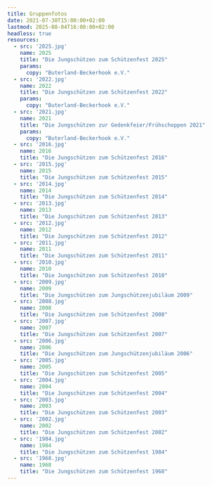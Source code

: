 ```yaml
---
title: Gruppenfotos
date: 2021-07-30T15:00:00+02:00
lastmod: 2025-08-04T16:00:00+02:00
headless: true
resources:
  - src: '2025.jpg'
    name: 2025
    title: "Die Jungschützen zum Schützenfest 2025"
    params:
      copy: "Buterland-Beckerhook e.V."
  - src: '2022.jpg'
    name: 2022
    title: "Die Jungschützen zum Schützenfest 2022"
    params:
      copy: "Buterland-Beckerhook e.V."
  - src: '2021.jpg'
    name: 2021
    title: "Die Jungschützen zur Gedenkfeier/Frühschoppen 2021"
    params:
      copy: "Buterland-Beckerhook e.V."
  - src: '2016.jpg'
    name: 2016
    title: "Die Jungschützen zum Schützenfest 2016"
  - src: '2015.jpg'
    name: 2015
    title: "Die Jungschützen zum Schützenfest 2015"
  - src: '2014.jpg'
    name: 2014
    title: "Die Jungschützen zum Schützenfest 2014"
  - src: '2013.jpg'
    name: 2013
    title: "Die Jungschützen zum Schützenfest 2013"
  - src: '2012.jpg'
    name: 2012
    title: "Die Jungschützen zum Schützenfest 2012"
  - src: '2011.jpg'
    name: 2011
    title: "Die Jungschützen zum Schützenfest 2011"
  - src: '2010.jpg'
    name: 2010
    title: "Die Jungschützen zum Schützenfest 2010"
  - src: '2009.jpg'
    name: 2009
    title: "Die Jungschützen zum Jungschützenjubiläum 2009"
  - src: '2008.jpg'
    name: 2008
    title: "Die Jungschützen zum Schützenfest 2008"
  - src: '2007.jpg'
    name: 2007
    title: "Die Jungschützen zum Schützenfest 2007"
  - src: '2006.jpg'
    name: 2006
    title: "Die Jungschützen zum Jungschützenjubiläum 2006"
  - src: '2005.jpg'
    name: 2005
    title: "Die Jungschützen zum Schützenfest 2005"
  - src: '2004.jpg'
    name: 2004
    title: "Die Jungschützen zum Schützenfest 2004"
  - src: '2003.jpg'
    name: 2003
    title: "Die Jungschützen zum Schützenfest 2003"
  - src: '2002.jpg'
    name: 2002
    title: "Die Jungschützen zum Schützenfest 2002"                                                  
  - src: '1984.jpg'
    name: 1984
    title: "Die Jungschützen zum Schützenfest 1984"
  - src: '1968.jpg'
    name: 1968
    title: "Die Jungschützen zum Schützenfest 1968"
---
```

